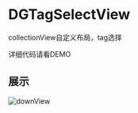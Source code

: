 # DGTagSelectView
 collectionView自定义布局，tag选择
 
 详细代码请看DEMO
## 展示
![downView](https://github.com/CoolerTing/DGTagSelectView/blob/master/QQ20191112-172144-HD.gif)

